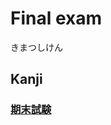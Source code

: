 # Final exam
きまつしけん

## Kanji
### [期](../Kanji/kanji-dict/期.md)[末](../Kanji/kanji-dict/末.md)[試](../Kanji/kanji-dict/試.md)[験](../Kanji/temp-kanji/験.md)